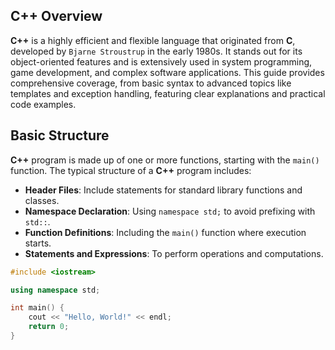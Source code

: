 ## C++ Overview

**C++** is a highly efficient and flexible language that originated from **C**, developed by `Bjarne Stroustrup` in the early 1980s. It stands out for its object-oriented features and is extensively used in system programming, game development, and complex software applications. This guide provides comprehensive coverage, from basic syntax to advanced topics like templates and exception handling, featuring clear explanations and practical code examples.

## Basic Structure

**C++** program is made up of one or more functions, starting with the `main()` function. The typical structure of a **C++** program includes:

- **Header Files**: Include statements for standard library functions and classes.
- **Namespace Declaration**: Using `namespace std;` to avoid prefixing with `std::`.
- **Function Definitions**: Including the `main()` function where execution starts.
- **Statements and Expressions**: To perform operations and computations.
```cpp
#include <iostream>

using namespace std;

int main() {
    cout << "Hello, World!" << endl;
    return 0;
}
```
